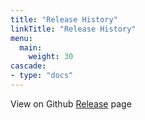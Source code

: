 ```yaml
---
title: "Release History"
linkTitle: "Release History"
menu:
  main:
    weight: 30
cascade:
- type: "docs"
---
```


View on Github [Release](https://github.com/fatedier/frp/releases) page
